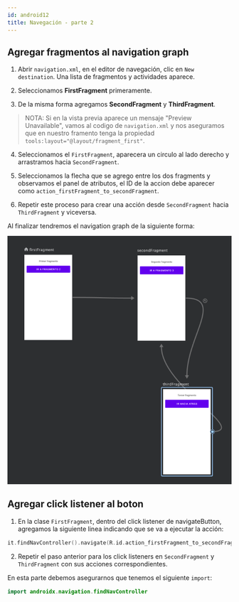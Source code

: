 ```yaml
---
id: android12
title: Navegación - parte 2
---
```


## Agregar fragmentos al navigation graph

1. Abrir `navigation.xml`, en el editor de navegación, clic en `New destination`. Una lista de fragmentos y actividades aparece.

2. Seleccionamos **FirstFragment** primeramente.

3. De la misma forma agregamos **SecondFragment** y **ThirdFragment**.

> NOTA: Si en la vista previa aparece un mensaje "Preview Unavailable", vamos al codigo de `navigation.xml` y nos aseguramos que en nuestro framento tenga la propiedad `tools:layout="@layout/fragment_first"`.

4. Seleccionamos el `FirstFragment`, aparecera un circulo al lado derecho y arrastramos hacia `SecondFragment`.

5. Seleccionamos la flecha que se agrego entre los dos fragments y observamos el panel de atributos, el ID de la accion debe aparecer como `action_firstFragment_to_secondFragment`.

6. Repetir este proceso para crear una acción desde `SecondFragment` hacia `ThirdFragment` y viceversa.

Al finalizar tendremos el navigation graph de la siguiente forma:

![image](/img/android/72.png)

## Agregar click listener al boton

1. En la clase `FirstFragment`, dentro del click listener de navigateButton, agregamos la siguiente linea indicando que se va a ejecutar la acción:

```kotlin
it.findNavController().navigate(R.id.action_firstFragment_to_secondFragment)
```

2. Repetir el paso anterior para los click listeners en `SecondFragment` y `ThirdFragment` con sus acciones correspondientes.

En esta parte debemos asegurarnos que tenemos el siguiente `import`:

```kotlin
import androidx.navigation.findNavController
```
